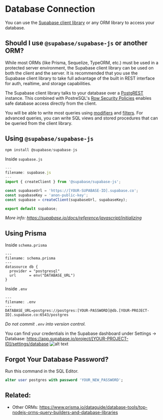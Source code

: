 # Database Connection

You can use the [Supabase client library](https://github.com/supabase/supabase-js) or any ORM library to access your database.

## Should I use `@supabase/supabase-js` or another ORM?

While most ORMs (like Prisma, Sequelize, TypeORM, etc.) must be used in a protected server environment, the Supabase client library can be used on both the client and the server. It is recommended that you use the Supabase client library to take full advantage of the built in REST interface for auth, realtime, and storage capabilities.

The Supabase client library talks to your database over a [PostgREST](https://postgrest.org/en/stable/) instance. This combined with PostreSQL's [Row Security Policies](https://www.postgresql.org/docs/current/ddl-rowsecurity.html) enables safe database access directly from the client.

You will be able to write most queries using [modifiers](https://supabase.io/docs/reference/javascript/using-modifiers) and [filters](https://supabase.io/docs/reference/javascript/using-filters). For advanced queries, you can write SQL views and stored procedures that can be queried from the client library.

## Using `@supabase/supabase-js`

```js
npm install @supabase/supabase-js
```

Inside `supabase.js`

```js
---
filename: supabase.js
---
import { createClient } from '@supabase/supabase-js';

const supabaseUrl = 'https://[YOUR-SUPABASE-ID].supabase.co';
const supabaseKey = 'anon-public-key';
const supabase = createClient(supabaseUrl, supabaseKey);

export default supabase;
```

_More info: https://supabase.io/docs/reference/javascript/initializing_

## Using Prisma

Inside `schema.prisma`

```
---
filename: schema.prisma
---
datasource db {
  provider = "postgresql"
  url      = env("DATABASE_URL")
}
```

Inside `.env`

```
---
filename: .env
---
DATABASE_URL=postgres://postgres:[YOUR-PASSWORD]@db.[YOUR-PROJECT-ID].supabase.co:6543/postgres
```

_Do not commit `.env` into version control._

You can find your credentials in the Supabase dashboard under Settings -> Database:
https://app.supabase.io/project/[YOUR-PROJECT-ID]/settings/database
![alt text](/screenshots/connection-info.png)

## Forgot Your Database Password?

Run this command in the SQL Editor.

```sql
alter user postgres with password 'YOUR_NEW_PASSWORD';
```

## Related:

- Other ORMs: https://www.prisma.io/dataguide/database-tools/top-nodejs-orms-query-builders-and-database-libraries
